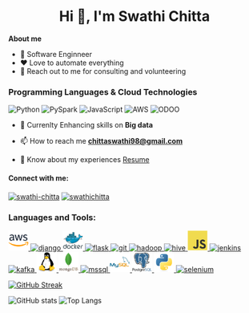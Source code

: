 <h1 align="center">Hi 👋, I'm Swathi Chitta</h1>

**About me**
* 💼 Software Enginneer
* ❤️ Love to automate everything
* 💬 Reach out to me for consulting and volunteering

### Programming Languages & Cloud Technologies
![Python](https://img.shields.io/badge/Python-3776AB?style=for-the-badge&logo=python&logoColor=white) ![PySpark](https://img.shields.io/badge/PySpark-E25A1C?style=for-the-badge&logo=apache-spark&logoColor=white) ![JavaScript]([https://img.shields.io/badge/JavaScript-F7DF1E?style=for-the-badge&logo=openjdk&logoColor=white](https://shields.io/badge/JavaScript-F7DF1E?logo=JavaScript&logoColor=000&style=flat-square)) ![AWS](https://img.shields.io/badge/Amazon_AWS-FF9900?style=for-the-badge&logo=amazonaws&logoColor=white) ![ODOO](https://img.shields.io/badge/ODOO-714B67?style=for-the-badge&logo=odoo&logoColor=white)

<!--<p align="left" padding="2px"> <a href="https://github.com/ryo-ma/github-profile-trophy"><img src="https://github-profile-trophy.vercel.app/?username=chittaswathi" alt="chittaswathi" /></a> </p>-->

- 🌱 Currenlty Enhancing skills on **Big data** 

- 📫 How to reach me **chittaswathi98@gmail.com**

- 📄 Know about my experiences <a href="https://docs.google.com/document/d/1FMO2LovBmQmyV2Fo6VGYMTjJV5aSnu46Fs5xkxvGJsw/edit?usp=sharing">Resume</a>

<h4 align="left">Connect with me:</h3>
<p align="left">
<a href="https://linkedin.com/in/swathi-chitta" target="blank"><img align="center" src="https://raw.githubusercontent.com/rahuldkjain/github-profile-readme-generator/master/src/images/icons/Social/linked-in-alt.svg" alt="swathi-chitta" height="30" width="40" /></a>
<a href="https://www.leetcode.com/swathichitta" target="blank"><img align="center" src="https://raw.githubusercontent.com/rahuldkjain/github-profile-readme-generator/master/src/images/icons/Social/leet-code.svg" alt="swathichitta" height="30" width="40" /></a>
</p>

<h3 align="left">Languages and Tools:</h3>
<p align="left"> <a href="https://aws.amazon.com" target="_blank" rel="noreferrer"> <img src="https://raw.githubusercontent.com/devicons/devicon/master/icons/amazonwebservices/amazonwebservices-original-wordmark.svg" alt="aws" width="40" height="40"/> </a> <a href="https://www.djangoproject.com/" target="_blank" rel="noreferrer"> <img src="https://cdn.worldvectorlogo.com/logos/django.svg" alt="django" width="40" height="40"/> </a> <a href="https://www.docker.com/" target="_blank" rel="noreferrer"> <img src="https://raw.githubusercontent.com/devicons/devicon/master/icons/docker/docker-original-wordmark.svg" alt="docker" width="40" height="40"/> </a> <a href="https://flask.palletsprojects.com/" target="_blank" rel="noreferrer"> <img src="https://www.vectorlogo.zone/logos/pocoo_flask/pocoo_flask-icon.svg" alt="flask" width="40" height="40"/> </a> <a href="https://git-scm.com/" target="_blank" rel="noreferrer"> <img src="https://www.vectorlogo.zone/logos/git-scm/git-scm-icon.svg" alt="git" width="40" height="40"/> </a> <a href="https://hadoop.apache.org/" target="_blank" rel="noreferrer"> <img src="https://www.vectorlogo.zone/logos/apache_hadoop/apache_hadoop-icon.svg" alt="hadoop" width="40" height="40"/> </a> <a href="https://hive.apache.org/" target="_blank" rel="noreferrer"> <img src="https://www.vectorlogo.zone/logos/apache_hive/apache_hive-icon.svg" alt="hive" width="40" height="40"/> </a> <a href="https://developer.mozilla.org/en-US/docs/Web/JavaScript" target="_blank" rel="noreferrer"> <img src="https://raw.githubusercontent.com/devicons/devicon/master/icons/javascript/javascript-original.svg" alt="javascript" width="40" height="40"/> </a> <a href="https://www.jenkins.io" target="_blank" rel="noreferrer"> <img src="https://www.vectorlogo.zone/logos/jenkins/jenkins-icon.svg" alt="jenkins" width="40" height="40"/> </a> <a href="https://kafka.apache.org/" target="_blank" rel="noreferrer"> <img src="https://www.vectorlogo.zone/logos/apache_kafka/apache_kafka-icon.svg" alt="kafka" width="40" height="40"/> </a> <a href="https://kubernetes.io" target="_blank" rel="noreferrer">  <img src="https://raw.githubusercontent.com/devicons/devicon/master/icons/linux/linux-original.svg" alt="linux" width="40" height="40"/> </a> <a href="https://www.mongodb.com/" target="_blank" rel="noreferrer"> <img src="https://raw.githubusercontent.com/devicons/devicon/master/icons/mongodb/mongodb-original-wordmark.svg" alt="mongodb" width="40" height="40"/> </a> <a href="https://www.microsoft.com/en-us/sql-server" target="_blank" rel="noreferrer"> <img src="https://www.svgrepo.com/show/303229/microsoft-sql-server-logo.svg" alt="mssql" width="40" height="40"/> </a> <a href="https://www.mysql.com/" target="_blank" rel="noreferrer"> <img src="https://raw.githubusercontent.com/devicons/devicon/master/icons/mysql/mysql-original-wordmark.svg" alt="mysql" width="40" height="40"/> </a> <a href="https://www.nginx.com" target="_blank" rel="noreferrer">  <img src="https://raw.githubusercontent.com/devicons/devicon/master/icons/postgresql/postgresql-original-wordmark.svg" alt="postgresql" width="40" height="40"/> </a> <a href="https://www.python.org" target="_blank" rel="noreferrer"> <img src="https://raw.githubusercontent.com/devicons/devicon/master/icons/python/python-original.svg" alt="python" width="40" height="40"/> </a> <a href="https://www.selenium.dev" target="_blank" rel="noreferrer"> <img src="https://raw.githubusercontent.com/detain/svg-logos/780f25886640cef088af994181646db2f6b1a3f8/svg/selenium-logo.svg" alt="selenium" width="40" height="40"/> </a> </p>

[![GitHub Streak](https://streak-stats.demolab.com?user=chittaswathi&theme=nightowl&background=#180650)](https://git.io/streak-stats)
<div style="display: inline; justify-content: space-between;">
    <img src="https://github-readme-stats.vercel.app/api?username=chittaswathi&layout=compact&theme=blue-green&show_icons=true" alt="GitHub stats" height="150" />
    <img src="https://github-readme-stats.vercel.app/api/top-langs/?username=chittaswathi&layout=compact&theme=blue-green&show_icons=true" alt="Top Langs" height="150" />
</div>
